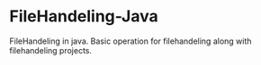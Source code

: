 # FileHandeling-Java
FileHandeling in java. Basic operation for filehandeling along with filehandeling projects.  

